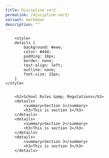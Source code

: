 ```yaml
---
title: Discipline ver2
permalink: /discipline-ver2/
variant: markdown
description: ""
---
```

  
      
        <style>    
        details {    
            background: #eee;    
            color: #444;    
            padding: 18px;    
            border: none;    
            text-align: left;    
            outline: none;    
            font-size: 15px;    
        }    
    </style>  
      
      
        <h2>School Rules &amp; Regulations</h2>  
        <details>  
            <summary>Section 1</summary>  
            <h3>This is section 1</h3>  
        </details>  
        <details>  
            <summary>Section 2</summary>  
            <h3>This is section 2</h3>  
        </details>  
        <details>  
            <summary>Section 3</summary>  
            <h3>This is section 3</h3>  
        </details>  
      
    